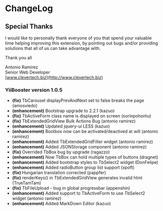 # ChangeLog
## Special Thanks
I would like to personally thank everyone of you that spend your valuable time helping improving this extension, by pointing out bugs and/or providing solutions that all of us can take advantage with. 

Thank you all

Antonio Ramirez  
Senior Web Developer  
[www.clevertech.biz](http://www.clevertech.biz)

### YiiBooster version 1.0.5 

- **(fix)** TbCarousel displayPrevAndNext set to false breaks the page (amosviedo)
- **(enhancement)** Bootstrap upgrade to 2.2.1 (kazuo)
- **(fix)** TbActiveForm class name is displayed on screen (sorinpohontu)
- **(fix)** TbExtendedGridView Bulk Actions Bug (antonio ramirez)
- **(enhancement)** Updated jquery-ui LESS (kazuo)
- **(enhancement)** Bootbox now can be activated/deactived at will (antonio ramirez) 
- **(enhancement)** Added TbExtendedGridFilter widget (antonio ramirez)
- **(enhancement)** Added JSONStorage component (antonio ramirez)
- **(fix)** Overrided TbBox bug by upgrade (ragazzo)
- **(enhancement)** Now TbBox can hold multiple types of buttons (dragnet)
- **(enhancement)** Added bootstrap styles to TbSelect2 widget (DonFelipe)
- **(enhancement)** Added radioButton group list support (xpoft)
- **(fix)** Hungarian translation corrected (pappfer)
- **(fix)** renderKeys() in TbExtendedGridView generates invalid html (TrueTamTam)
- **(fix)** TbFileUpload - bug in global progressbar (appenshin)
- **(enhancement)** Added support to TbActiveForm to use TbSelect2 widget (antonio ramirez)
- **(enhancement)** Added MarkDown Editor (kazuo)